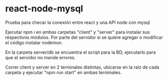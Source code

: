 # react-node-mysql
Prueba para checar la conexión entre react y una API node con mysql

Ejecutar npm i en ambas carpetas "client" y "server" para instalar sus respectivos módulos.
Por parte del servidor si se quiere agregar o modificar el código instalar nodemon.

En la carpeta server/db se encuentra el script para la BD, ejecutarlo para que el servidor no mande errores.

Correr client y server en 2 terminales distintas, ubicarse en la raíz de cada carpeta y ejecutar "npm run start" en ambas terminales.
